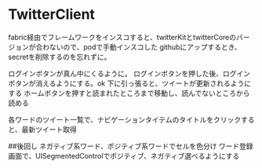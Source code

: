 # TwitterClient

  fabric経由でフレームワークをインスコすると、twitterKitとtwitterCoreのバージョンが合わないので、podで手動インスコした
githubにアップするとき、secretを削除するのを忘れずに。

ログインボタンが真ん中にくるように。
ログインボタンを押した後、ログインボタンが消えるようにする。ok
下に引っ張ると、ツイートが更新されるようにする
ホームボタンを押すと読まれたところまで移動し、読んでないところから読める

各ワードのツイート一覧で、ナビゲーションタイテムのタイトルをクリックすると、最新ツイート取得

##後回し
ネガティブ系ワード、ポジティブ系ワードでセルを色分け
ワード登録画面で、UISegmentedControlでポジティブ、ネガティブ選べるようにする